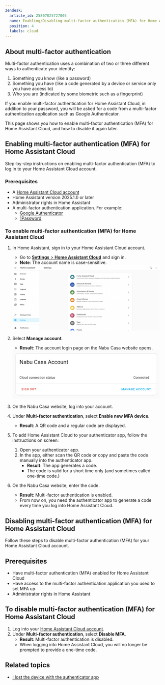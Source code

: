 ```yaml
---
zendesk:
  article_id: 25807025727005
  name: Enabling/Disabling multi-factor authentication (MFA) for Home Assistant Cloud
  position: 4
  labels: cloud
---
```


## About multi-factor authentication

Multi-factor authentication uses a combination of two or three different ways to authenticate your identity:

1. Something you know (like a password)
2. Something you have (like a code generated by a device or service only you have access to)
3. Who you are (indicated by some biometric such as a fingerprint)

If you enable multi-factor authentication for Home Assistant Cloud, in addition to your password, you will be asked for a code from a multi-factor authentication application such as Google Authenticator.

This page shows you how to enable multi-factor authentication (MFA) for Home Assistant Cloud, and how to disable it again later.

## Enabling multi-factor authentication (MFA) for Home Assistant Cloud

Step-by-step instructions on enabling multi-factor authentication (MFA) to log in to your Home Assistant Cloud account.

### Prerequisites

- A [Home Assistant Cloud account](/hc/en-us/articles/25649130769949-Enabling-Home-Assistant-Cloud)
- Home Assistant version 2025.1.0 or later
- Administrator rights in Home Assistant
- A multi-factor authentication application. For example:
  - [Google Authenticator](hhttps://support.google.com/accounts/answer/1066447?hl=en&co=GENIE.Platform%3DAndroid&oco=0)
  - [1Password](https://support.1password.com/one-time-passwords/)

### To enable multi-factor authentication (MFA) for Home Assistant Cloud

1. In Home Assistant, sign in to your Home Assistant Cloud account.
   - Go to [**Settings** > **Home Assistant Cloud**](https://my.home-assistant.io/redirect/cloud/) and sign in.
   - **Note**: The account name is case-sensitive.

   <img src="/static/img/cloud/ha-settings-panel.png" alt="Home Assistant Settings panel">

2. Select **Manage account**.
   - **Result**: The account login page on the Nabu Casa website opens.

   <img src="/static/img/cloud/ha_cloud_connected.png" alt="Home Assistant Cloud connected">

3. On the Nabu Casa website, log into your account.
4. Under **Multi-factor authentication**, select **Enable new MFA device**.
   - **Result**: A QR code and a regular code are displayed.
5. To add Home Assistant Cloud to your authenticator app, follow the instructions on screen:
   1. Open your authenticator app.
   2. In the app, either scan the QR code or copy and paste the code manually into the authenticator app.
      - **Result**: The app generates a code.
      - The code is valid for a short time only (and sometimes called one-time code.)
6. On the Nabu Casa website, enter the code.
   - **Result**: Multi-factor authentication is enabled.
   - From now on, you need the authenticator app to generate a code every time you log into Home Assistant Cloud.

## Disabling multi-factor authentication (MFA) for Home Assistant Cloud

Follow these steps to disable multi-factor authentication (MFA) for your Home Assistant Cloud account.

## Prerequisites

- Have multi-factor authentication (MFA) enabled for Home Assistant Cloud
- Have access to the multi-factor authentication application you used to set MFA up
- Administrator rights in Home Assistant

## To disable multi-factor authentication (MFA) for Home Assistant Cloud

1. Log into your [Home Assistant Cloud account](https://account.nabucasa.com/).
2. Under **Multi-factor authentication**, select **Disable MFA**.
   - **Result**: Multi-factor authentication is disabled.
   - When logging into Home Assistant Cloud, you will no longer be prompted to provide a one-time code.

## Related topics

- [I lost the device with the authenticator app](/hc/en-us/articles/25806000298397-I-lost-the-device-used-to-generate-the-MFA-token-to-log-into-Home-Assistant-Cloud)
